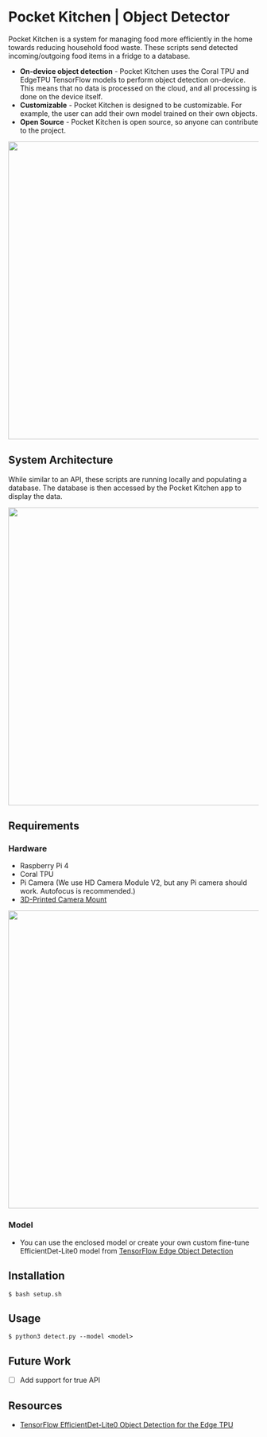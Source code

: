 # Pocket Kitchen | Object Detector 
Pocket Kitchen is a system for managing food more efficiently in the home towards reducing household food waste. These scripts send detected incoming/outgoing food items in a fridge to a database.

- **On-device object detection** - Pocket Kitchen uses the Coral TPU and EdgeTPU TensorFlow models to perform object detection on-device. This means that no data is processed on the cloud, and all processing is done on the device itself.
- **Customizable** - Pocket Kitchen is designed to be customizable. For example, the user can add their own model trained on their own objects.
- **Open Source** - Pocket Kitchen is open source, so anyone can contribute to the project.

<img src="https://github.com/myPocketKitchen/PK-FoodDetector/assets/79009541/ac5485a9-2357-4d39-92ba-5f24e1f23b3a" width="600">

## System Architecture
While similar to an API, these scripts are running locally and populating a database. The database is then accessed by the Pocket Kitchen app to display the data.

<img src="https://github.com/myPocketKitchen/PK-FoodDetector/assets/79009541/925e18b6-0a6d-419e-a428-f41df2974bf4" width="600">

## Requirements


### Hardware
- Raspberry Pi 4
- Coral TPU
- Pi Camera (We use HD Camera Module V2, but any Pi camera should work. Autofocus is recommended.)
- [3D-Printed Camera Mount](https://www.thingiverse.com/thing:4420496)

<img src="https://github.com/myPocketKitchen/PocketKitchen-API/assets/79009541/7374fd10-497a-4e36-b763-45af3437dcb9" width="600">

### Model
- You can use the enclosed model or create your own custom fine-tune EfficientDet-Lite0 model from [TensorFlow Edge Object Detection](https://colab.research.google.com/github/google-coral/tutorials/blob/master/retrain_efficientdet_model_maker_tf2.ipynb)

## Installation
```
$ bash setup.sh
```

## Usage
```
$ python3 detect.py --model <model> 
```

## Future Work
- [ ] Add support for true API

## Resources
- [TensorFlow EfficientDet-Lite0 Object Detection for the Edge TPU](https://colab.research.google.com/github/google-coral/tutorials/blob/master/retrain_efficientdet_model_maker_tf2.ipynb)
